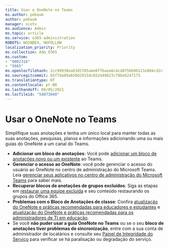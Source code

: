 ```yaml
---
title: Usar o OneNote no Teams
ms.author: pebaum
author: pebaum
manager: scotv
ms.audience: Admin
ms.topic: article
ms.service: o365-administration
ROBOTS: NOINDEX, NOFOLLOW
localization_priority: Priority
ms.collection: Adm_O365
ms.custom:
- "9002316"
- "5665"
ms.openlocfilehash: 2cc99930ea63d5705a4e0ffbaea0c4cd8f56b96121e884cd2c7d054e1136226b
ms.sourcegitcommit: b5f7da89a650d2915dc652449623c78be6247175
ms.translationtype: HT
ms.contentlocale: pt-BR
ms.lasthandoff: 08/05/2021
ms.locfileid: "54073048"
---
```

# <a name="using-onenote-in-teams"></a>Usar o OneNote no Teams

Simplifique suas anotações e tenha um único local para manter todas as suas anotações, pesquisas, planos e informações adicionando uma ou mais guias do OneNote a um canal do Teams.

- **Adicionar um bloco de anotações**: Você pode [adicionar um bloco de anotações novo ou um existente](https://support.microsoft.com/office/add-a-onenote-notebook-to-teams-0ec78cc3-ba3b-4279-a88e-aa40af9865c2) ao Teams.
- **Gerenciar o acesso ao OneNote**: você pode gerenciar o acesso do usuário ao OneNote no centro de administração do Microsoft Teams. Leia [gerenciar seus aplicativos no centro de administração do Microsoft Teams](https://docs.microsoft.com/MicrosoftTeams/manage-apps) para saber mais.
- **Recuperar blocos de anotações de grupos excluídos**: Siga as etapas em [restaurar uma equipe excluída](https://docs.microsoft.com/microsoftteams/archive-or-delete-a-team#restore-a-deleted-team) e seu conteúdo restaurando os grupos do Office 365.
- **Problemas com o Bloco de Anotações de classe**: Confira [atualização do OneNote e práticas recomendadas para educadores e estudantes](https://support.office.com/article/onenote-update-and-best-practices-for-educators-and-students-dde775f0-8b06-4263-8b54-1e9ddc3dd146) e [atualização do OneNote e práticas recomendadas para os administradores de TI em educação](https://support.office.com/article/onenote-update-and-best-practices-for-it-admins-in-education-9d78f2b2-5e25-4288-b597-b4ba463c7b46).
- Se você **não puder usar a guia OneNote no Teams** ou se o seu **bloco de anotações tiver problemas de sincronização**, entre com a sua conta de administrador de locatários e consulte seu [Painel de Integridade do Serviço](https://docs.microsoft.com/office365/enterprise/view-service-health) para verificar se há paralisação ou degradação do serviço.
